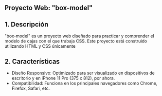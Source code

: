 ## Proyecto Web: "box-model"

## 1. Descripción
"box-model" es un proyecto web diseñado para practicar y comprender el modelo de cajas con el que trabaja CSS. Este proyecto está construido utilizando HTML y CSS únicamente

## 2. Características
- Diseño Responsivo: Optimizado para ser visualizado en dispositivos de escritorio y en iPhone 11 Pro (375 x 812), por ahora.
- Compatibilidad: Funciona en los principales navegadores como Chrome, Firefox, Safari, etc.

